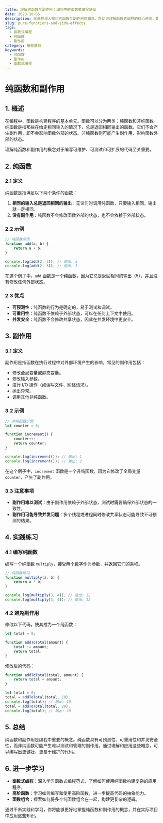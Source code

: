 ```yaml
---
title: 理解纯函数与副作用：编程中的函数式编程基础
date: 2023-10-05
description: 本课程深入探讨纯函数与副作用的概念，帮助你理解函数式编程的核心原则，提升代码的可读性和可维护性。
slug: pure-functions-and-side-effects
tags:
  - 函数式编程
  - 纯函数
  - 副作用
category: 编程基础
keywords:
  - 纯函数
  - 副作用
  - 函数式编程
---
```


# 纯函数和副作用

## 1. 概述

在编程中，函数是构建程序的基本单元。函数可以分为两类：纯函数和非纯函数。纯函数是指那些在给定相同输入的情况下，总是返回相同输出的函数。它们不会产生副作用，即不会影响函数外部的状态。非纯函数则可能产生副作用，影响函数外部的状态。

理解纯函数和副作用的概念对于编写可维护、可测试和可扩展的代码至关重要。

## 2. 纯函数

### 2.1 定义

纯函数是指满足以下两个条件的函数：

1. **相同的输入总是返回相同的输出**：无论何时调用纯函数，只要输入相同，输出就一定相同。
2. **没有副作用**：纯函数不会修改函数外部的状态，也不会依赖于外部状态。

### 2.2 示例

```javascript
// 纯函数示例
function add(a, b) {
    return a + b;
}

console.log(add(2, 3)); // 输出: 5
console.log(add(2, 3)); // 输出: 5
```

在这个例子中，`add` 函数是一个纯函数，因为它总是返回相同的输出（5），并且没有修改任何外部状态。

### 2.3 优点

- **可预测性**：纯函数的行为是确定的，易于测试和调试。
- **可重用性**：纯函数不依赖于外部状态，可以在任何上下文中使用。
- **并发安全**：纯函数不会修改共享状态，因此在并发环境中更安全。

## 3. 副作用

### 3.1 定义

副作用是指函数在执行过程中对外部环境产生的影响。常见的副作用包括：

- 修改全局变量或静态变量。
- 修改输入参数。
- 进行 I/O 操作（如读写文件、网络请求）。
- 抛出异常。
- 调用其他非纯函数。

### 3.2 示例

```javascript
// 非纯函数示例
let counter = 0;

function increment() {
    counter++;
    return counter;
}

console.log(increment()); // 输出: 1
console.log(increment()); // 输出: 2
```

在这个例子中，`increment` 函数是一个非纯函数，因为它修改了全局变量 `counter`，产生了副作用。

### 3.3 注意事项

- **副作用难以测试**：由于副作用依赖于外部状态，测试时需要确保外部状态的一致性。
- **副作用可能导致并发问题**：多个线程或进程同时修改共享状态可能导致不可预测的结果。

## 4. 实践练习

### 4.1 编写纯函数

编写一个纯函数 `multiply`，接受两个数字作为参数，并返回它们的乘积。

```javascript
// 纯函数练习
function multiply(a, b) {
    return a * b;
}

console.log(multiply(3, 4)); // 输出: 12
console.log(multiply(3, 4)); // 输出: 12
```

### 4.2 避免副作用

修改以下代码，使其成为一个纯函数：

```javascript
let total = 0;

function addToTotal(amount) {
    total += amount;
    return total;
}
```

修改后的代码：

```javascript
function addToTotal(total, amount) {
    return total + amount;
}

let total = 0;
total = addToTotal(total, 10);
console.log(total); // 输出: 10
total = addToTotal(total, 20);
console.log(total); // 输出: 30
```

## 5. 总结

纯函数和副作用是编程中重要的概念。纯函数具有可预测性、可重用性和并发安全性，而非纯函数可能产生难以测试和管理的副作用。通过理解和应用这些概念，可以编写出更健壮、更易于维护的代码。

## 6. 进一步学习

- **函数式编程**：深入学习函数式编程范式，了解如何使用纯函数构建复杂的应用程序。
- **高阶函数**：学习如何编写和使用高阶函数，进一步提高代码的抽象能力。
- **函数组合**：探索如何将多个纯函数组合在一起，构建更复杂的逻辑。

通过不断实践和学习，你将能够更好地掌握纯函数和副作用的概念，并在实际项目中应用这些知识。